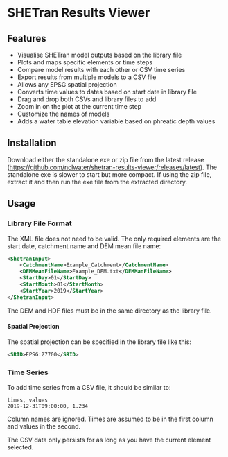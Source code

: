 # SHETran Results Viewer

## Features
- Visualise SHETran model outputs based on the library file
- Plots and maps specific elements or time steps
- Compare model results with each other or CSV time series
- Export results from multiple models to a CSV file
- Allows any EPSG spatial projection 
- Converts time values to dates based on start date in library file
- Drag and drop both CSVs and library files to add
- Zoom in on the plot at the current time step
- Customize the names of models
- Adds a water table elevation variable based on phreatic depth values

## Installation
 
Download either the standalone exe or zip file from the latest release 
(https://github.com/nclwater/shetran-results-viewer/releases/latest). 
The standalone exe is slower to start but more compact.
If using the zip file, extract it and then run the exe file from the extracted directory.

## Usage

### Library File Format
The XML file does not need to be valid. 
The only required elements are the start date, catchment name and DEM mean file name:

```xml
<ShetranInput>
    <CatchmentName>Example_Catchment</CatchmentName>
    <DEMMeanFileName>Example_DEM.txt</DEMManFileName>
    <StartDay>01</StartDay>
    <StartMonth>01</StartMonth>
    <StartYear>2019</StartYear>
</ShetranInput>
```

The DEM and HDF files must be in the same directory as the library file.

#### Spatial Projection
The spatial projection can be specified in the library file like this:

```xml
<SRID>EPSG:27700</SRID>
```

### Time Series
To add time series from a CSV file, it should be similar to:

```csv
times, values
2019-12-31T09:00:00, 1.234
```

Column names are ignored. Times are assumed to be in the first column and values in the second.

The CSV data only persists for as long as you have the current element selected. 


